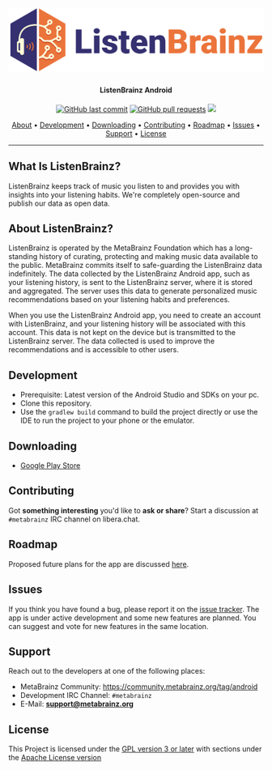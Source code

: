 <h1 align="center">
  <br>
  <a href="https://github.com/metabrainz/listenbrainz-android/archive/master.zip"><img src="https://github.com/metabrainz/metabrainz-logos/blob/master/logos/ListenBrainz/SVG/ListenBrainz_logo.svg" alt="ListenBrainz Android"></a>
</h1>

<h4 align="center">ListenBrainz Android</h4>

<p align="center">
    <a href="https://github.com/metabrainz/listenbrainz-android/commits/master">
    <img src="https://img.shields.io/github/last-commit/metabrainz/listenbrainz-android.svg?style=flat-square&logo=github&logoColor=white"
         alt="GitHub last commit"></a>
    <a href="https://github.com/metabrainz/listenbrainz-android/pulls">
    <img src="https://img.shields.io/github/issues-pr-raw/metabrainz/listenbrainz-android.svg?style=flat-square&logo=github&logoColor=white"
         alt="GitHub pull requests"></a>
    <img src="https://PlayBadges.pavi2410.me/badge/downloads?id=org.listenbrainz.android">
</p>
      
<p align="center">
  <a href="#what-is-listenbrainz">About</a> •
  <a href="#development">Development</a> •
  <a href="#downloading">Downloading</a> •
  <a href="#contributing">Contributing</a> •
  <a href="#roadmap">Roadmap</a> • 
  <a href="#issues">Issues</a> •
  <a href="#support">Support</a> •
  <a href="#license">License</a>
</p>

---

## What Is ListenBrainz?
ListenBrainz keeps track of music you listen to and provides you with insights into your listening habits.
We're completely open-source and publish our data as open data.

## About ListenBrainz?
ListenBrainz is operated by the MetaBrainz Foundation which has a long-standing history of curating, protecting and making music data available to the public. MetaBrainz commits itself to safe-guarding the ListenBrainz data indefinitely.
The data collected by the ListenBrainz Android app, such as your listening history, is sent to the ListenBrainz server, where it is stored and aggregated. The server uses this data to generate personalized music recommendations based on your listening habits and preferences.

When you use the ListenBrainz Android app, you need to create an account with ListenBrainz, and your listening history will be associated with this account. This data is not kept on the device but is transmitted to the ListenBrainz server. The data collected is used to improve the recommendations and is accessible to other users.

## Development
	    
* Prerequisite: Latest version of the Android Studio and SDKs on your pc.
* Clone this repository.
* Use the `gradlew build` command to build the project directly or use the IDE to run the project to your phone or the emulator.

## Downloading

* [Google Play Store](https://play.google.com/store/apps/details?id=org.listenbrainz.android)
	    
## Contributing
	  
Got **something interesting** you'd like to **ask or share**? Start a discussion at `#metabrainz` IRC channel on libera.chat.

## Roadmap

Proposed future plans for the app are discussed [here](https://docs.google.com/document/d/1hY5oloIiANeXg1R9oSBIr2ZUHSlm7LU8qy6tW1VJMQg/edit?usp=sharing).
	    
## Issues
	  
If you think you have found a bug, please report it on the [issue tracker](https://tickets.metabrainz.org/projects/MOBILE/issues). The app is under active development and some new features are planned. You can suggest and vote for new features in the same location.
	    
## Support

Reach out to the developers at one of the following places:

- MetaBrainz Community: https://community.metabrainz.org/tag/android
- Development IRC Channel: `#metabrainz`
- E-Mail: **support@metabrainz.org**

## License

This Project is licensed under the [GPL version 3 or later](https://www.gnu.org/licenses/gpl-3.0.html) with sections under the [Apache License version](https://www.apache.org/licenses/LICENSE-2.0.html) 
